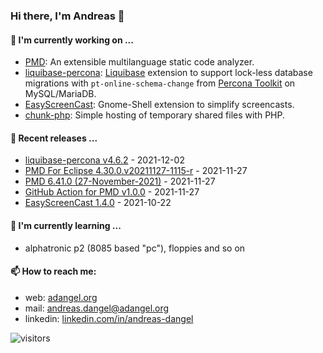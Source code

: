 ### Hi there, I'm Andreas 👋

#### 🔭 I'm currently working on ...

*   [PMD](https://github.com/pmd/pmd): An extensible multilanguage static code analyzer.
*   [liquibase-percona](https://github.com/liquibase/liquibase-percona): [Liquibase](https://github.com/liquibase/liquibase) extension to support lock-less database migrations with `pt-online-schema-change` from [Percona Toolkit](https://www.percona.com/doc/percona-toolkit/LATEST/index.html) on MySQL/MariaDB.
*   [EasyScreenCast](https://github.com/EasyScreenCast/EasyScreenCast): Gnome-Shell extension to simplify screencasts.
*   [chunk-php](https://github.com/adangel/chunk-php): Simple hosting of temporary shared files with PHP. 

#### 🚀 Recent releases ...

*   [liquibase-percona v4.6.2](https://github.com/liquibase/liquibase-percona/releases/tag/liquibase-percona-4.6.2) - 2021-12-02
*   [PMD For Eclipse 4.30.0.v20211127-1115-r](https://github.com/pmd/pmd-eclipse-plugin/releases/tag/4.30.0.v20211127-1115-r) - 2021-11-27
*   [PMD 6.41.0 (27-November-2021)](https://github.com/pmd/pmd/releases/tag/pmd_releases/6.41.0) - 2021-11-27
*   [GitHub Action for PMD v1.0.0](https://github.com/pmd/pmd-github-action/releases/tag/v1.0.0) - 2021-11-27
*   [EasyScreenCast 1.4.0](https://github.com/EasyScreenCast/EasyScreenCast/releases/tag/1.4.0) - 2021-10-22

#### 🌱 I'm currently learning ...

*   alphatronic p2 (8085 based "pc"), floppies and so on

#### 📫 How to reach me:

*   web: [adangel.org](https://adangel.org)
*   mail: [andreas.dangel@adangel.org](mailto:andreas.dangel@adangel.org)
*   linkedin: [linkedin.com/in/andreas-dangel](https://www.linkedin.com/in/andreas-dangel)

![visitors](https://visitor-badge.glitch.me/badge?page_id=adangel.adangel)
